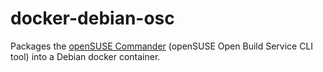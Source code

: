 # docker-debian-osc

Packages the [openSUSE Commander](https://github.com/openSUSE/osc) (openSUSE
Open Build Service CLI tool) into a Debian docker container.
